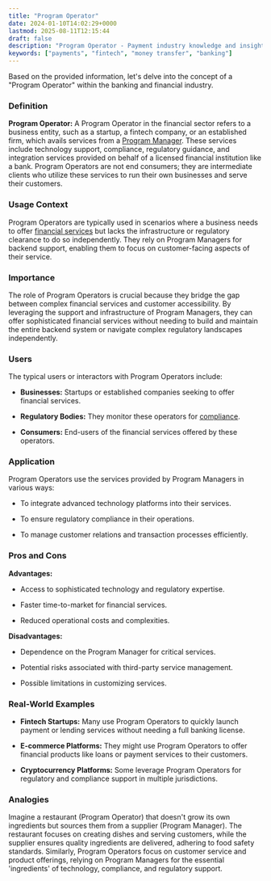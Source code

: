 ```yaml
---
title: "Program Operator"
date: 2024-01-10T14:02:29+0000
lastmod: 2025-08-11T12:15:44
draft: false
description: "Program Operator - Payment industry knowledge and insights"
keywords: ["payments", "fintech", "money transfer", "banking"]
---
```


Based on the provided information, let's delve into the concept of a "Program Operator" within the banking and financial industry.

### Definition

**Program Operator:** A Program Operator in the financial sector refers to a business entity, such as a startup, a fintech company, or an established firm, which avails services from a [Program Manager](https://faisalkhanllc.xyz/resources/payments-wiki/p/program-manager/). These services include technology support, compliance, regulatory guidance, and integration services provided on behalf of a licensed financial institution like a bank. Program Operators are not end consumers; they are intermediate clients who utilize these services to run their own businesses and serve their customers.

### Usage Context

Program Operators are typically used in scenarios where a business needs to offer [financial services](https://faisalkhanllc.xyz/resources/payments-wiki/f/financial-services/) but lacks the infrastructure or regulatory clearance to do so independently. They rely on Program Managers for backend support, enabling them to focus on customer-facing aspects of their service.

### Importance

The role of Program Operators is crucial because they bridge the gap between complex financial services and customer accessibility. By leveraging the support and infrastructure of Program Managers, they can offer sophisticated financial services without needing to build and maintain the entire backend system or navigate complex regulatory landscapes independently.

### Users

The typical users or interactors with Program Operators include:

- **Businesses:** Startups or established companies seeking to offer financial services.

- **Regulatory Bodies:** They monitor these operators for [compliance](https://faisalkhanllc.xyz/resources/payments-wiki/c/compliance-program/).

- **Consumers:** End-users of the financial services offered by these operators.

### Application

Program Operators use the services provided by Program Managers in various ways:

- To integrate advanced technology platforms into their services.

- To ensure regulatory compliance in their operations.

- To manage customer relations and transaction processes efficiently.

### Pros and Cons

**Advantages:**

- Access to sophisticated technology and regulatory expertise.

- Faster time-to-market for financial services.

- Reduced operational costs and complexities.

**Disadvantages:**

- Dependence on the Program Manager for critical services.

- Potential risks associated with third-party service management.

- Possible limitations in customizing services.

### Real-World Examples

- **Fintech Startups:** Many use Program Operators to quickly launch payment or lending services without needing a full banking license.

- **E-commerce Platforms:** They might use Program Operators to offer financial products like loans or payment services to their customers.

- **Cryptocurrency Platforms:** Some leverage Program Operators for regulatory and compliance support in multiple jurisdictions.

### Analogies

Imagine a restaurant (Program Operator) that doesn't grow its own ingredients but sources them from a supplier (Program Manager). The restaurant focuses on creating dishes and serving customers, while the supplier ensures quality ingredients are delivered, adhering to food safety standards. Similarly, Program Operators focus on customer service and product offerings, relying on Program Managers for the essential 'ingredients' of technology, compliance, and regulatory support.